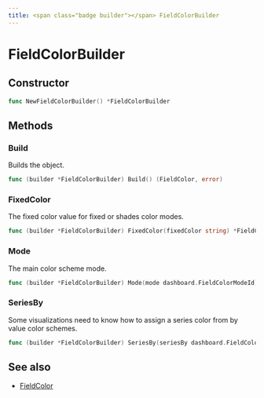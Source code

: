 ```yaml
---
title: <span class="badge builder"></span> FieldColorBuilder
---
```

# <span class="badge builder"></span> FieldColorBuilder

## Constructor

```go
func NewFieldColorBuilder() *FieldColorBuilder
```
## Methods

### <span class="badge object-method"></span> Build

Builds the object.

```go
func (builder *FieldColorBuilder) Build() (FieldColor, error)
```

### <span class="badge object-method"></span> FixedColor

The fixed color value for fixed or shades color modes.

```go
func (builder *FieldColorBuilder) FixedColor(fixedColor string) *FieldColorBuilder
```

### <span class="badge object-method"></span> Mode

The main color scheme mode.

```go
func (builder *FieldColorBuilder) Mode(mode dashboard.FieldColorModeId) *FieldColorBuilder
```

### <span class="badge object-method"></span> SeriesBy

Some visualizations need to know how to assign a series color from by value color schemes.

```go
func (builder *FieldColorBuilder) SeriesBy(seriesBy dashboard.FieldColorSeriesByMode) *FieldColorBuilder
```

## See also

 * <span class="badge object-type-struct"></span> [FieldColor](./object-FieldColor.md)
